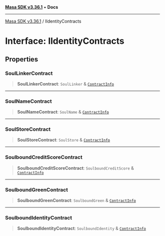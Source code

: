[**Masa SDK v3.36.1**](../README.md) • **Docs**

***

[Masa SDK v3.36.1](../globals.md) / IIdentityContracts

# Interface: IIdentityContracts

## Properties

### SoulLinkerContract

> **SoulLinkerContract**: `SoulLinker` & [`ContractInfo`](ContractInfo.md)

***

### SoulNameContract

> **SoulNameContract**: `SoulName` & [`ContractInfo`](ContractInfo.md)

***

### SoulStoreContract

> **SoulStoreContract**: `SoulStore` & [`ContractInfo`](ContractInfo.md)

***

### SoulboundCreditScoreContract

> **SoulboundCreditScoreContract**: `SoulboundCreditScore` & [`ContractInfo`](ContractInfo.md)

***

### SoulboundGreenContract

> **SoulboundGreenContract**: `SoulboundGreen` & [`ContractInfo`](ContractInfo.md)

***

### SoulboundIdentityContract

> **SoulboundIdentityContract**: `SoulboundIdentity` & [`ContractInfo`](ContractInfo.md)
